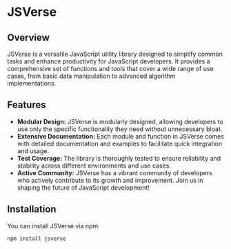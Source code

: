# JSVerse

## Overview
JSVerse is a versatile JavaScript utility library designed to simplify common tasks and enhance productivity for JavaScript developers. It provides a comprehensive set of functions and tools that cover a wide range of use cases, from basic data manipulation to advanced algorithm implementations.

## Features
- **Modular Design:** JSVerse is modularly designed, allowing developers to use only the specific functionality they need without unnecessary bloat.
- **Extensive Documentation:** Each module and function in JSVerse comes with detailed documentation and examples to facilitate quick integration and usage.
- **Test Coverage:** The library is thoroughly tested to ensure reliability and stability across different environments and use cases.
- **Active Community:** JSVerse has a vibrant community of developers who actively contribute to its growth and improvement. Join us in shaping the future of JavaScript development!

## Installation
You can install JSVerse via npm:

```bash
npm install jsverse
